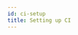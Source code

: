 ```yaml
---
id: ci-setup
title: Setting up CI
---
```


<!--
mainly for chrome and firefox. for running safari tests in ci, contact us in discord for the diy instructions.

Chromedriver unzipping issues
- CHROMEWEBDRIVER env variable for github actions
- SSH into circleci and confirm it's at usr/local/bin/chromedriver
https://github.com/actions/virtual-environments/pull/269/files
https://github.com/cvex/trade/issues/152
-->